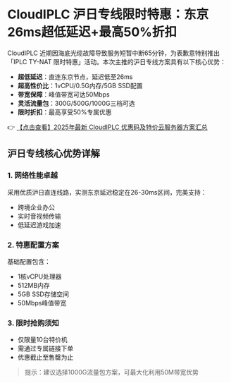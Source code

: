 # CloudIPLC 沪日专线限时特惠：东京26ms超低延迟+最高50%折扣

CloudIPLC 近期因海底光缆故障导致服务短暂中断65分钟，为表歉意特别推出「IPLC TY-NAT 限时特惠」活动。本次主推的沪日专线方案具有以下核心优势：

- **超低延迟**：直连东京节点，延迟低至26ms
- **超高性价比**：1vCPU/0.5G内存/5GB SSD配置
- **带宽保障**：峰值带宽可达50Mbps
- **灵活流量包**：300G/500G/1000G三档可选
- **限时折扣**：最高享受50%专属优惠

👉 [【点击查看】2025年最新 CloudIPLC 优惠码及特价云服务器方案汇总](https://bit.ly/cloudiplc)

## 沪日专线核心优势详解

### 1. 网络性能卓越
采用优质沪日直连线路，实测东京延迟稳定在26-30ms区间，完美支持：
- 跨境企业办公
- 实时音视频传输
- 低延迟游戏加速

### 2. 特惠配置方案
基础配置包含：
- 1核vCPU处理器
- 512MB内存
- 5GB SSD存储空间
- 50Mbps峰值带宽

### 3. 限时抢购须知
- 仅限量10台特价机
- 需通过专属链接下单
- 优惠截止至售罄为止

> 提示：建议选择1000G流量包方案，可最大化利用50M带宽优势